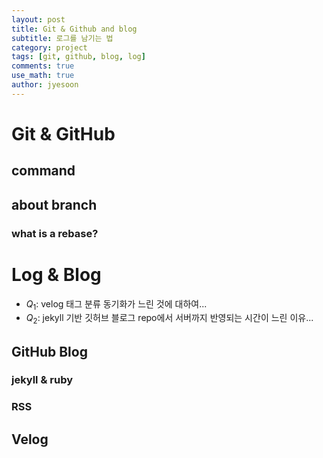 ```yaml
---
layout: post
title: Git & Github and blog
subtitle: 로그를 남기는 법
category: project
tags: [git, github, blog, log]
comments: true
use_math: true
author: jyesoon
---
```

# Git & GitHub
## command
## about branch
### what is a rebase?

# Log & Blog
- $Q_1$: velog 태그 분류 동기화가 느린 것에 대하여...
- $Q_2$: jekyll 기반 깃허브 블로그 repo에서 서버까지 반영되는 시간이 느린 이유...
## GitHub Blog
### jekyll & ruby
### RSS

## Velog